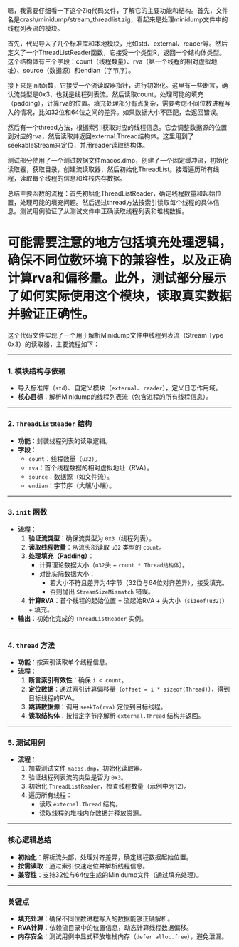 嗯，我需要仔细看一下这个Zig代码文件，了解它的主要功能和结构。首先，文件名是crash/minidump/stream_threadlist.zig，看起来是处理minidump文件中的线程列表流的模块。

首先，代码导入了几个标准库和本地模块，比如std、external、reader等。然后定义了一个ThreadListReader函数，它接受一个类型R，返回一个结构体类型。这个结构体有三个字段：count（线程数量）、rva（第一个线程的相对虚拟地址）、source（数据源）和endian（字节序）。

接下来是init函数，它接受一个流读取器指针，进行初始化。这里有一些断言，确认流类型是0x3，也就是线程列表流。然后读取count，处理可能的填充（padding），计算rva的位置。填充处理部分有点复杂，需要考虑不同位数进程写入的情况，比如32位和64位之间的差异。如果数据大小不匹配，会返回错误。

然后有一个thread方法，根据索引i获取对应的线程信息。它会调整数据源的位置到对应的rva，然后读取并返回external.Thread结构体。这里用到了seekableStream来定位，并用reader读取结构体。

测试部分使用了一个测试数据文件macos.dmp，创建了一个固定缓冲流，初始化读取器，获取目录，创建流读取器，然后初始化ThreadList。接着遍历所有线程，读取每个线程的信息和堆栈内存数据。

总结主要函数的流程：首先初始化ThreadListReader，确定线程数量和起始位置，处理可能的填充问题。然后通过thread方法按索引读取每个线程的具体信息。测试用例验证了从测试文件中正确读取线程列表和堆栈数据。

可能需要注意的地方包括填充处理逻辑，确保不同位数环境下的兼容性，以及正确计算rva和偏移量。此外，测试部分展示了如何实际使用这个模块，读取真实数据并验证正确性。
================================================
这个代码文件实现了一个用于解析Minidump文件中线程列表流（Stream Type 0x3）的读取器，主要流程如下：

---

### **1. 模块结构与依赖**
- 导入标准库（`std`）、自定义模块（`external`、`reader`），定义日志作用域。
- **核心目标**：解析Minidump的线程列表流（包含进程的所有线程信息）。

---

### **2. `ThreadListReader` 结构**
- **功能**：封装线程列表的读取逻辑。
- **字段**：
  - `count`：线程数量（`u32`）。
  - `rva`：首个线程数据的相对虚拟地址（RVA）。
  - `source`：数据源（如文件流）。
  - `endian`：字节序（大端/小端）。

---

### **3. `init` 函数**
- **流程**：
  1. **验证流类型**：确保流类型为 `0x3`（线程列表）。
  2. **读取线程数量**：从流头部读取 `u32` 类型的 `count`。
  3. **处理填充（Padding）**：
     - 计算理论数据大小（`u32`头 + `count * Thread结构体`）。
     - 对比实际数据大小：
       - 若大小不符且差异为4字节（32位与64位对齐差异），接受填充。
       - 否则抛出 `StreamSizeMismatch` 错误。
  4. **计算RVA**：首个线程的起始位置 = 流起始RVA + 头大小（`sizeof(u32)`） + 填充。
- **输出**：初始化完成的 `ThreadListReader` 实例。

---

### **4. `thread` 方法**
- **功能**：按索引读取单个线程信息。
- **流程**：
  1. **断言索引有效性**：确保 `i < count`。
  2. **定位数据**：通过索引计算偏移量（`offset = i * sizeof(Thread)`），得到目标线程的RVA。
  3. **跳转数据源**：调用 `seekTo(rva)` 定位到目标线程。
  4. **读取结构体**：按指定字节序解析 `external.Thread` 结构并返回。

---

### **5. 测试用例**
- **流程**：
  1. 加载测试文件 `macos.dmp`，初始化读取器。
  2. 验证线程列表流的类型是否为 `0x3`。
  3. 初始化 `ThreadListReader`，检查线程数量（示例中为12）。
  4. 遍历所有线程：
     - 读取 `external.Thread` 结构。
     - 读取线程的堆栈内存数据并释放资源。

---

### **核心逻辑总结**
- **初始化**：解析流头部，处理对齐差异，确定线程数据起始位置。
- **按需读取**：通过索引快速定位并解析线程信息。
- **兼容性**：支持32位与64位生成的Minidump文件（通过填充处理）。

---

### **关键点**
- **填充处理**：确保不同位数进程写入的数据能够正确解析。
- **RVA计算**：依赖流目录中的位置信息，动态计算线程数据偏移。
- **内存安全**：测试用例中显式释放堆栈内存（`defer alloc.free`），避免泄漏。